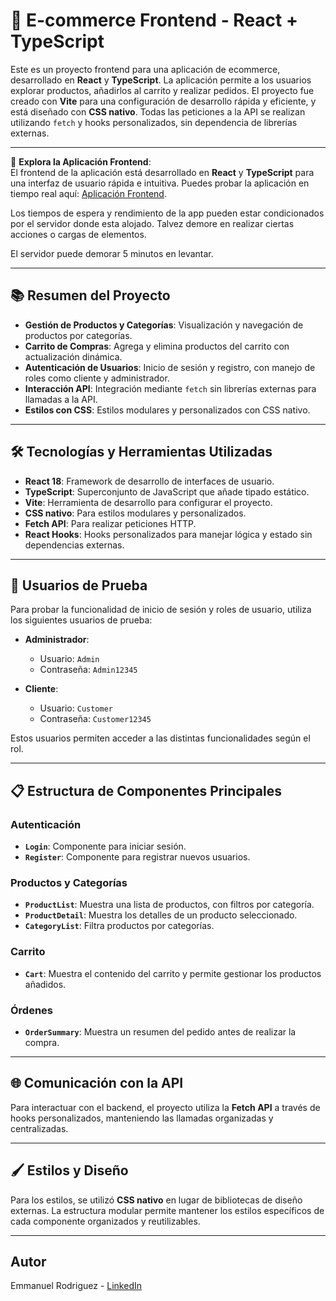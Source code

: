 # 🛒 E-commerce Frontend - React + TypeScript

Este es un proyecto frontend para una aplicación de ecommerce, desarrollado en **React** y **TypeScript**. La aplicación permite a los usuarios explorar productos, añadirlos al carrito y realizar pedidos. El proyecto fue creado con **Vite** para una configuración de desarrollo rápida y eficiente, y está diseñado con **CSS nativo**. Todas las peticiones a la API se realizan utilizando `fetch` y hooks personalizados, sin dependencia de librerías externas.

---

🔹 **Explora la Aplicación Frontend**:  
El frontend de la aplicación está desarrollado en **React** y **TypeScript** para una interfaz de usuario rápida e intuitiva. Puedes probar la aplicación en tiempo real aquí: [Aplicación Frontend](https://ecommerce-react-frontend.onrender.com).

Los tiempos de espera y rendimiento de la app pueden estar condicionados por el servidor donde esta alojado. Talvez demore en realizar ciertas acciones o cargas de elementos.

El servidor puede demorar 5 minutos en levantar.

---

## 📚 Resumen del Proyecto

- **Gestión de Productos y Categorías**: Visualización y navegación de productos por categorías.
- **Carrito de Compras**: Agrega y elimina productos del carrito con actualización dinámica.
- **Autenticación de Usuarios**: Inicio de sesión y registro, con manejo de roles como cliente y administrador.
- **Interacción API**: Integración mediante `fetch` sin librerías externas para llamadas a la API.
- **Estilos con CSS**: Estilos modulares y personalizados con CSS nativo.

---

## 🛠️ Tecnologías y Herramientas Utilizadas

- **React 18**: Framework de desarrollo de interfaces de usuario.
- **TypeScript**: Superconjunto de JavaScript que añade tipado estático.
- **Vite**: Herramienta de desarrollo para configurar el proyecto.
- **CSS nativo**: Para estilos modulares y personalizados.
- **Fetch API**: Para realizar peticiones HTTP.
- **React Hooks**: Hooks personalizados para manejar lógica y estado sin dependencias externas.
  
---

## 👥 Usuarios de Prueba

Para probar la funcionalidad de inicio de sesión y roles de usuario, utiliza los siguientes usuarios de prueba:

- **Administrador**:
  - Usuario: `Admin`
  - Contraseña: `Admin12345`

- **Cliente**:
  - Usuario: `Customer`
  - Contraseña: `Customer12345`

Estos usuarios permiten acceder a las distintas funcionalidades según el rol.

---

## 📋 Estructura de Componentes Principales

### Autenticación
- **`Login`**: Componente para iniciar sesión.
- **`Register`**: Componente para registrar nuevos usuarios.
  
### Productos y Categorías
- **`ProductList`**: Muestra una lista de productos, con filtros por categoría.
- **`ProductDetail`**: Muestra los detalles de un producto seleccionado.
- **`CategoryList`**: Filtra productos por categorías.

### Carrito
- **`Cart`**: Muestra el contenido del carrito y permite gestionar los productos añadidos.
  
### Órdenes
- **`OrderSummary`**: Muestra un resumen del pedido antes de realizar la compra.

---

## 🌐 Comunicación con la API

Para interactuar con el backend, el proyecto utiliza la **Fetch API** a través de hooks personalizados, manteniendo las llamadas organizadas y centralizadas.

---

## 🖌️ Estilos y Diseño

Para los estilos, se utilizó **CSS nativo** en lugar de bibliotecas de diseño externas. La estructura modular permite mantener los estilos específicos de cada componente organizados y reutilizables.

---

## Autor

Emmanuel Rodriguez - [LinkedIn](https://www.linkedin.com/in/emmanuelrodr%C3%ADguezbuzzo/)